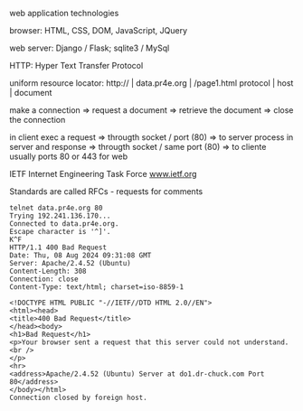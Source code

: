 web application technologies

browser: HTML, CSS, DOM, JavaScript, JQuery

web server: Django / Flask; sqlite3 / MySql

HTTP: Hyper Text Transfer Protocol

uniform resource locator:
http://  | data.pr4e.org | /page1.html
protocol |     host      |  document

make a connection => request a document => retrieve the document => close the connection

in client exec a request => througth socket / port (80) => to server 
process in server and response => througth socket / same port (80) => to cliente
usually ports 80 or 443 for web

IETF
Internet Engineering Task Force
www.ietf.org

Standards are called RFCs - requests for comments
```
telnet data.pr4e.org 80
Trying 192.241.136.170...
Connected to data.pr4e.org.
Escape character is '^]'.
K^F
HTTP/1.1 400 Bad Request
Date: Thu, 08 Aug 2024 09:31:08 GMT
Server: Apache/2.4.52 (Ubuntu)
Content-Length: 308
Connection: close
Content-Type: text/html; charset=iso-8859-1
```
```
<!DOCTYPE HTML PUBLIC "-//IETF//DTD HTML 2.0//EN">
<html><head>
<title>400 Bad Request</title>
</head><body>
<h1>Bad Request</h1>
<p>Your browser sent a request that this server could not understand.<br />
</p>
<hr>
<address>Apache/2.4.52 (Ubuntu) Server at do1.dr-chuck.com Port 80</address>
</body></html>
Connection closed by foreign host.
```









